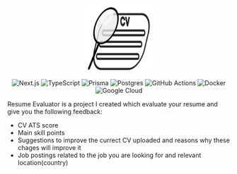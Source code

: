 <p align="center" width="100%">
  <img src="logo.png" width="150"/>
</p>

<p align="center">
  <img src="https://img.shields.io/badge/Next.js-black?logo=next.js&logoColor=white" alt="Next.js" />
  <img src="https://img.shields.io/badge/TypeScript-3178C6?logo=typescript&logoColor=fff" alt="TypeScript" />
  <img src="https://img.shields.io/badge/Prisma-2D3748?logo=prisma&logoColor=white" alt="Prisma" />
  <img src="https://img.shields.io/badge/Postgres-%23316192.svg?logo=postgresql&logoColor=white" alt="Postgres" />
  <img src="https://img.shields.io/badge/GitHub_Actions-2088FF?logo=github-actions&logoColor=white" alt="GitHub Actions" />
  <img src="https://img.shields.io/badge/Docker-2496ED?logo=docker&logoColor=fff" alt="Docker" />
  <img src="https://img.shields.io/badge/Google%20Cloud-%234285F4.svg?logo=google-cloud&logoColor=white" alt="Google Cloud" />
</p>

Resume Evaluator is a project I created which evaluate your resume and give you the following feedback:
<ul>
  <li>CV ATS score</li>
  <li>Main skill points</li>
  <li>Suggestions to improve the currect CV uploaded and reasons why these chages will improve it</li>
  <li>Job postings related to the job you are looking for and relevant location(country)</li>
</ul>
